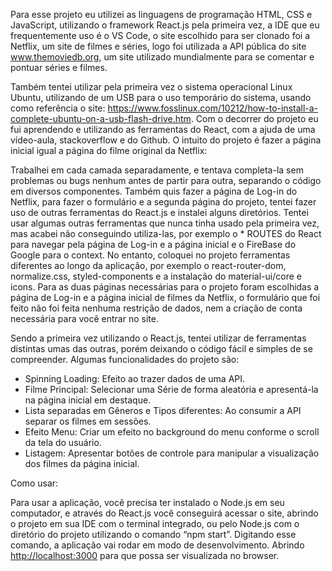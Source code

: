   Para esse projeto eu utilizei as linguagens de programação HTML, CSS e JavaScript, utilizando o framework React.js pela primeira vez, a IDE que eu frequentemente uso é o VS Code, o site escolhido para ser clonado foi a Netflix, um site de filmes e séries, logo foi utilizada a API pública do site www.themoviedb.org, um site utilizado mundialmente para se comentar e pontuar séries e filmes.
  
   Também tentei utilizar pela primeira vez o sistema operacional Linux Ubuntu, utilizando de um USB para o uso temporário do sistema, usando como referência o site: <https://www.fosslinux.com/10212/how-to-install-a-complete-ubuntu-on-a-usb-flash-drive.htm>.
   Com o decorrer do projeto eu fui aprendendo e utilizando as ferramentas do React, com a ajuda de uma vídeo-aula, stackoverflow e do Github. O intuito do projeto é fazer a página inicial igual a página do filme original da Netflix: 
 
  Trabalhei em cada camada separadamente, e tentava completa-la sem problemas ou bugs nenhum antes de partir para outra, separando o código em diversos componentes. Também quis fazer a página de Log-in do Netflix, para fazer o formulário e a segunda página do projeto, tentei fazer uso de outras ferramentas do React.js e instalei alguns diretórios. 
  Tentei usar algumas outras ferramentas que nunca tinha usado pela primeira vez, mas acabei não conseguindo utiliza-las, por exemplo o * ROUTES do React para navegar pela página de Log-in e a página inicial e o FireBase do Google para o context.
  No entanto, coloquei no projeto ferramentas diferentes ao longo da aplicação, por exemplo o react-router-dom, normalize.css, styled-components e a instalação do material-ui/core e icons. Para as duas páginas necessárias para o projeto foram escolhidas a página de Log-in e a página inicial de filmes da Netflix, o formulário que foi feito não foi feita nenhuma restrição de dados, nem a criação de conta necessária para você entrar no site.
  
  Sendo a primeira vez utilizando o React.js, tentei utilizar de ferramentas distintas umas das outras, porém deixando o código fácil e simples de se compreender. 
  Algumas funcionalidades do projeto são:
  
 - Spinning Loading: Efeito ao trazer dados de uma API.
 - Filme Principal: Selecionar uma Série de forma aleatória e apresentá-la na página inicial em destaque.
 - Lista separadas em Gêneros e Tipos diferentes: Ao consumir a API separar os filmes em sessões.
 - Efeito Menu: Criar um efeito no background do menu conforme o scroll da tela do usuário.
 - Listagem: Apresentar botões de controle para manipular a visualização dos filmes da página inicial.
 
Como usar:

  Para usar a aplicação, você precisa ter instalado o Node.js em seu computador, e através do React.js você conseguirá acessar o site, abrindo o projeto em sua IDE com o terminal integrado, ou pelo Node.js com o diretório do projeto utilizando o comando “npm start”.
Digitando esse comando, a aplicação vai rodar em modo de desenvolvimento.
Abrindo [http://localhost:3000](http://localhost:3000) para que possa ser visualizada no browser.
